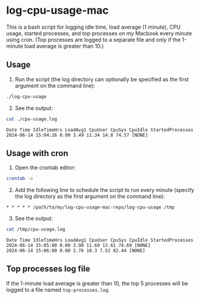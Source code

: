 # log-cpu-usage-mac

This is a bash script for logging idle time, load average (1 minute), CPU usage, started processes, and top processes on my Macbook every minute using cron. (Top processes are logged to a separate file and only if the 1-minute load average is greater than 10.)

## Usage

1. Run the script (the log directory can optionally be specified as the first argument on the command line):

``` sh
./log-cpu-usage
```

2. See the output:

``` sh
cat ./cpu-usage.log
```

```
Date Time IdleTimeHrs LoadAvg1 CpuUser CpuSys CpuIdle StartedProcesses
2024-06-14 15:04:26 0.00 3.49 11.34 14.8 74.57 [NONE]
```

## Usage with cron

1. Open the crontab editor:

``` sh
crontab -e
```

2. Add the following line to schedule the script to run every minute (specify the log directory as the first argument on the command line):

```
* * * * * /path/to/my/log-cpu-usage-mac-repo/log-cpu-usage /tmp
```

3. See the output:

``` sh
cat /tmp/cpu-usage.log
```

```
Date Time IdleTimeHrs LoadAvg1 CpuUser CpuSys CpuIdle StartedProcesses
2024-06-14 15:05:00 0.00 3.98 11.69 13.61 74.69 [NONE]
2024-06-14 15:06:00 0.00 2.76 10.3 7.52 82.44 [NONE]
```

## Top processes log file

If the 1-minute load average is greater than 10, the top 5 processes will be logged to a file named `top-processes.log`.
